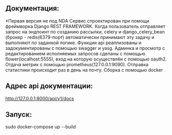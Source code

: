 ## Документация:
*Первая версия не под NDA
Сервис спроектирован при помощи фреймворка Django REST FRAMEWORK. Когда пользователь отправляет запрос на эндпоинт по созданию рассылки, celery и django_celery_bean (брокер - redis(6379-порт) автоматически принимают эту задачу и выполняют по заданной логике. Функции api реаплизованы и задокументированы с помощью swagger и yasg. Админка и просмотр с редактированием исполняемых запросов сделаны с помощью flower(localhost:5555), вход на которую осуществлён с помощью oauth2. Отдача метрик с помощью prometheus(127.0.0.1:9090). Отправка статистики происходит раз в день на почту. Сборка с помощью docker
## Адрес api документации:
http://127.0.0.1:8000/api/v1/docs
## Запуск:
sudo docker-compose up --build 




